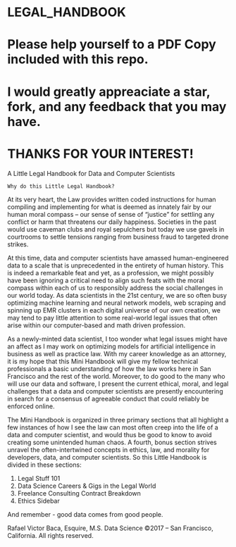 # LEGAL_HANDBOOK
# Please help yourself to a PDF Copy included with this repo.
# I would greatly appreaciate a star, fork, and any feedback that you may have.
# THANKS FOR YOUR INTEREST!

A Little Legal Handbook for Data and Computer Scientists
    
    Why do this Little Legal Handbook?

At its very heart, the Law provides written coded instructions for human compiling and implementing for what is deemed as innately fair by our human moral compass – our sense of sense of “justice” for settling any conflict or harm that threatens our daily happiness.  Societies in the past would use caveman clubs and royal sepulchers but today we use gavels in courtrooms to settle tensions ranging from business fraud to targeted drone strikes.  

At this time, data and computer scientists have amassed human-engineered data to a scale that is unprecedented in the entirety of human history.  This is indeed a remarkable feat and yet, as a profession, we might possibly have been ignoring a critical need to align such feats with the moral compass within each of us to responsibly address the social challenges in our world today.  As data scientists in the 21st century, we are so often busy optimizing machine learning and neural network models, web scraping and spinning up EMR clusters in each digital universe of our own creation, we may tend to pay little attention to some real-world legal issues that often arise within our computer-based and math driven profession.  

As a newly-minted data scientist, I too wonder what legal issues might have an affect as I may work on optimizing models for artificial intelligence in business as well as practice law.  With my career knowledge as an attorney, it is my hope that this Mini Handbook will give my fellow technical professionals a basic understanding of how the law works here in San Francisco and the rest of the world.  Moreover, to do good to the many who will use our data and software, I present the current ethical, moral, and legal challenges that a data and computer scientists are presently encountering in search for a consensus of agreeable conduct that could reliably be enforced online. 

The Mini Handbook is organized in three primary sections that all highlight a few instances of how I see the law can most often creep into the life of a data and computer scientist, and would thus be good to know to avoid creating some unintended human chaos.  A fourth, bonus section strives unravel the often-intertwined concepts in ethics, law, and morality for developers, data, and computer scientists.  So this Little Handbook is divided in these sections:

1.  Legal Stuff 101
2.  Data Science Careers & Gigs in the Legal World
3.  Freelance Consulting Contract Breakdown
4.  Ethics Sidebar

And remember - good data comes from good people.

Rafael Victor Baca, Esquire, M.S. Data Science
©2017 – San Francisco, California.  All rights reserved.
 
